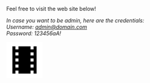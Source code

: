 Feel free to visit the web site below!

_In case you want to be admin, here are the credentials:  
  Username: admin@domain.com  
  Password: 123456aA!_


[![Logo](VideoClub.Web/Content/icons/movies.png)](https://videoclub3nitas.azurewebsites.net/)
